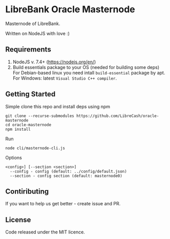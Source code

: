 # LibreBank Oracle Masternode

Masternode of LibreBank.

Written on NodeJS with love :)


## Requirements
1. NodeJS v. 7.4+ (https://nodejs.org/en/) 
2. Build essentials package to your OS (needed for building some deps)
For Debian-based linux you need intall `build-essential` package by apt.
For Windows: latest `Visual Studio C++ compiler`.

## Getting Started
Simple clone this repo and install deps using npm
```
git clone --recurse-submodules https://github.com/LibreCash/oracle-masternode
cd oracle-masternode
npm install
```
Run
```
node cli/masternode-cli.js
```
Options
```
<config>] [--section <section>]
  --config - config (default: ../config/default.json)
  --section - config section (default: masternode0)
```
## Contiributing
If you want to help us get better - create issue and PR.

## License
Code released under the MIT licence.
